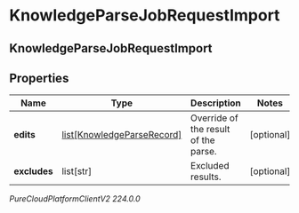 # KnowledgeParseJobRequestImport

## KnowledgeParseJobRequestImport

## Properties

|Name | Type | Description | Notes|
|------------ | ------------- | ------------- | -------------|
| **edits** | [list[KnowledgeParseRecord]](KnowledgeParseRecord) | Override of the result of the parse. | [optional] |
| **excludes** | list[str] | Excluded results. | [optional] |



_PureCloudPlatformClientV2 224.0.0_
